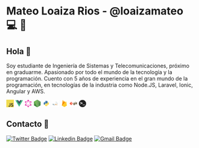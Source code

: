 # Mateo Loaiza Rios - @loaizamateo 💻 📡

## Hola 👋

Soy estudiante de Ingeniería de Sistemas y Telecomunicaciones, próximo en graduarme. Apasionado por todo el mundo de la tecnología y la programación. Cuento con 5 años de experiencia en el gran mundo de la programación, en tecnologías de la industria como Node.JS, Laravel, Ionic, Angular y AWS.


<code><img height="20" src="https://raw.githubusercontent.com/github/explore/80688e429a7d4ef2fca1e82350fe8e3517d3494d/topics/javascript/javascript.png"></code>
<code><img height="20" src="https://raw.githubusercontent.com/github/explore/80688e429a7d4ef2fca1e82350fe8e3517d3494d/topics/vue/vue.png"></code>
<code><img height="20" src="https://raw.githubusercontent.com/github/explore/5c058a388828bb5fde0bcafd4bc867b5bb3f26f3/topics/graphql/graphql.png"></code>
<code><img height="20" src="https://raw.githubusercontent.com/github/explore/80688e429a7d4ef2fca1e82350fe8e3517d3494d/topics/nodejs/nodejs.png"></code>
<code><img height="20" src="https://raw.githubusercontent.com/github/explore/80688e429a7d4ef2fca1e82350fe8e3517d3494d/topics/python/python.png"></code>
<code><img height="20" src="https://raw.githubusercontent.com/github/explore/80688e429a7d4ef2fca1e82350fe8e3517d3494d/topics/mysql/mysql.png"></code>
<code><img height="20" src="https://raw.githubusercontent.com/github/explore/80688e429a7d4ef2fca1e82350fe8e3517d3494d/topics/firebase/firebase.png"></code>
<code><img height="20" src="https://raw.githubusercontent.com/github/explore/80688e429a7d4ef2fca1e82350fe8e3517d3494d/topics/git/git.png"></code>
<code><img height="20" src="https://raw.githubusercontent.com/github/explore/80688e429a7d4ef2fca1e82350fe8e3517d3494d/topics/terminal/terminal.png"></code>

## Contacto 📲

[![Twitter Badge](https://img.shields.io/badge/-@loaizamateo-1ca0f1?style=flat-square&labelColor=1ca0f1&logo=twitter&logoColor=white&link=https://twitter.com/loaizamateo)](https://twitter.com/loaizamateo) [![Linkedin Badge](https://img.shields.io/badge/-loaizamateo-blue?style=flat-square&logo=Linkedin&logoColor=white&link=https://www.linkedin.com/in/mateo-loaiza-rios/)](https://www.linkedin.com/in/mateo-loaiza-rios/)
[![Gmail Badge](https://img.shields.io/badge/-mateoloaiza1227@gmail.com-c14438?style=flat-square&logo=Gmail&logoColor=white&link=mailto:mateoloaiza1227@gmail.com)](mailto:mateoloaiza1227@gmail.com)
